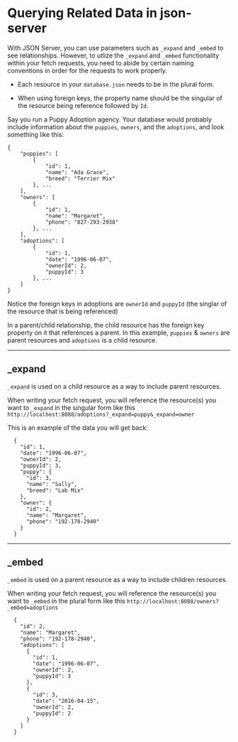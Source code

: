 # Querying Related Data in json-server

With JSON Server, you can use parameters such as `_expand` and `_embed` to see relationships. However, to utlize the `_expand` and `_embed` functionality within your fetch requests, you need to abide by certain naming conventions in order for the requests to work properly.

* Each resource in your `database.json` needs to be in the plural form.

* When using foreign keys, the property name should be the singular of the resource being reference followed by `Id`.

Say you run a Puppy Adoption agency. Your database would probably include information about the `puppies`, `owners`, and the `adoptions`, and look something like this:
```
{
    "puppies": [
        {
            "id": 1,
            "name": "Ada Grace",
            "breed": "Terrier Mix"
        }, ...
    ],
    "owners": [
        {
            "id": 1,
            "name": "Margaret",
            "phone": "827-293-2938"
        }, ...
    ],
    "adoptions": [
        {
            "id": 1,
            "date": "1996-06-07",
            "ownerId": 2,
            "puppyId": 3
        }, ...
    ]
}
```
Notice the foreign keys in adoptions are `ownerId` and `puppyId` (the singlar of the resource that is being referenced)

In a parent/child relationship, the child resource has the foreign key property on it that references a parent. In this example, `puppies` & `owners` are parent resources and `adoptions` is a child resource.

----
## _expand ##

`_expand` is used on a child resource as a way to include parent resources.

When writing your fetch request, you will reference the resource(s) you want to `_expand` in the singular form like this `http://localhost:8088/adoptions?_expand=puppy&_expand=owner`

This is an example of the data you will get back:
```
  {
    "id": 1,
    "date": "1996-06-07",
    "ownerId": 2,
    "puppyId": 3,
    "puppy": {
      "id": 3,
      "name": "Sally",
      "breed": "Lab Mix"
    },
    "owner": {
      "id": 2,
      "name": "Margaret",
      "phone": "192-178-2940"
    }
  }
```

---
## _embed ##

`_embed` is used on a parent resource as a way to include children resources.

When writing your fetch request, you will reference the resource(s) you want to `_embed` in the plural form like this `http://localhost:8088/owners?_embed=adoptions`

```
  {
    "id": 2,
    "name": "Margaret",
    "phone": "192-178-2940",
    "adoptions": [
      {
        "id": 1,
        "date": "1996-06-07",
        "ownerId": 2,
        "puppyId": 3
      },
      {
        "id": 3,
        "date": "2016-04-15",
        "ownerId": 2,
        "puppyId": 2
      }
    ]
  }
  ```